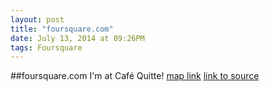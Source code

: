 ```yaml
---
layout: post
title: "foursquare.com"
date: July 13, 2014 at 09:26PM
tags: Foursquare
---
```

##foursquare.com
I'm at Café Quitte! [map link](http://ift.tt/1mZjIK3)
[link to source](http://ift.tt/1rj9oM1) 
